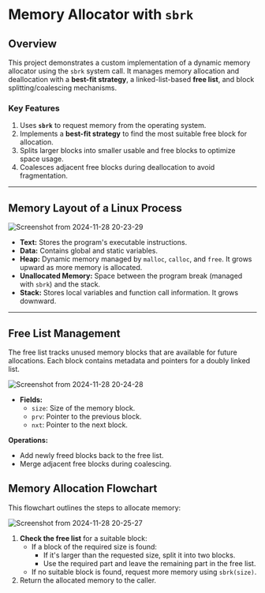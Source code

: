 # Memory Allocator with `sbrk`

## Overview

This project demonstrates a custom implementation of a dynamic memory allocator using the `sbrk` system call. It manages memory allocation and deallocation with a **best-fit strategy**, a linked-list-based **free list**, and block splitting/coalescing mechanisms.

### Key Features
1. Uses **`sbrk`** to request memory from the operating system.
2. Implements a **best-fit strategy** to find the most suitable free block for allocation.
3. Splits larger blocks into smaller usable and free blocks to optimize space usage.
4. Coalesces adjacent free blocks during deallocation to avoid fragmentation.


---

## Memory Layout of a Linux Process

![Screenshot from 2024-11-28 20-23-29](https://github.com/user-attachments/assets/ce35b3cf-6bf4-430f-8ac2-5e1194a5677d)

- **Text:** Stores the program's executable instructions.
- **Data:** Contains global and static variables.
- **Heap:** Dynamic memory managed by `malloc`, `calloc`, and `free`. It grows upward as more memory is allocated.
- **Unallocated Memory:** Space between the program break (managed with `sbrk`) and the stack.
- **Stack:** Stores local variables and function call information. It grows downward.

---

## Free List Management

The free list tracks unused memory blocks that are available for future allocations. Each block contains metadata and pointers for a doubly linked list.

![Screenshot from 2024-11-28 20-24-28](https://github.com/user-attachments/assets/55248325-88a0-475d-9af3-cbe5c81fcee9)

- **Fields:**
  - `size`: Size of the memory block.
  - `prv`: Pointer to the previous block.
  - `nxt`: Pointer to the next block.

**Operations:**
- Add newly freed blocks back to the free list.
- Merge adjacent free blocks during coalescing.


## Memory Allocation Flowchart

This flowchart outlines the steps to allocate memory:

![Screenshot from 2024-11-28 20-25-27](https://github.com/user-attachments/assets/2757b233-4764-46cb-a747-f33fde60e554)


1. **Check the free list** for a suitable block:
   - If a block of the required size is found:
     - If it's larger than the requested size, split it into two blocks.
     - Use the required part and leave the remaining part in the free list.
   - If no suitable block is found, request more memory using `sbrk(size)`.
2. Return the allocated memory to the caller.
